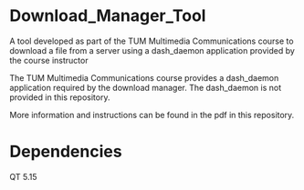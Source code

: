 # Download_Manager_Tool
 A tool developed as part of the TUM Multimedia Communications course to download a file from a server using a dash_daemon application provided by the course instructor

 The TUM Multimedia Communications course provides a dash_daemon application required by the download manager. The dash_daemon is not provided in this repository.

 More information and instructions can be found in the pdf in this repository.

 # Dependencies
 QT 5.15


